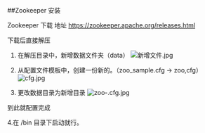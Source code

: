 ##Zookeeper 安装

Zookeeper 下载 地址 https://zookeeper.apache.org/releases.html

下载后直接解压
1. 在解压目录中，新增数据文件夹（data）
![新增文件.jpg](https://upload-images.jianshu.io/upload_images/14387783-f2977594c6d75bf8.jpg?imageMogr2/auto-orient/strip%7CimageView2/2/w/1240)

2. 从配置文件模板中，创建一份新的。（zoo_sample.cfg -> zoo,cfg）
![cfg.jpg](https://upload-images.jianshu.io/upload_images/14387783-a6a698d4cb76c0f9.jpg?imageMogr2/auto-orient/strip%7CimageView2/2/w/1240)

3. 更改数据目录为新增目录
![zoo-.cfg.jpg](https://upload-images.jianshu.io/upload_images/14387783-bc8d4d289c08308c.jpg?imageMogr2/auto-orient/strip%7CimageView2/2/w/1240)

到此就配置完成

4.在 /bin 目录下启动就行。
